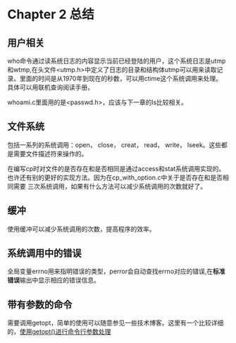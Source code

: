 # Chapter 2 总结
## 用户相关
who命令通过读系统日志的内容显示当前已经登陆的用户，这个系统日志是utmp和wtmp,在头文件<utmp.h>中定义了日志的目录和结构体utmp可以用来读取记录。里面的时间是从1970年到现在的秒数，可以用ctime这个系统调用来处理。
具体可以用联机查询阅读手册。

whoami.c里面用的是<passwd.h>，应该与下一章的ls比较相关。

## 文件系统
包括一系列的系统调用：open， close， creat， read， write， lseek。这些都是需要文件描述符来操作的。

在编写cp时对文件的是否存在和是否相同是通过access和stat系统调用实现的。也许还有别的更好的实现方法。因为在cp_with_option.c中关于是否存在和是否相同需要
三次系统调用，如果有什么方法可以减少系统调用的次数就好了。

## 缓冲
使用缓冲可以减少系统调用的次数，提高程序的效率。

## 系统调用中的错误
全局变量errno用来指明错误的类型，perror会自动查找errno对应的错误,在**标准错误**输出中显示相应的错误信息。

## 带有参数的命令
需要调用getopt，简单的使用可以随意参见一些技术博客。这里有一个比较详细的，[使用getopt()进行命令行参数处理](https://www.ibm.com/developerworks/cn/aix/library/au-unix-getopt.html)
